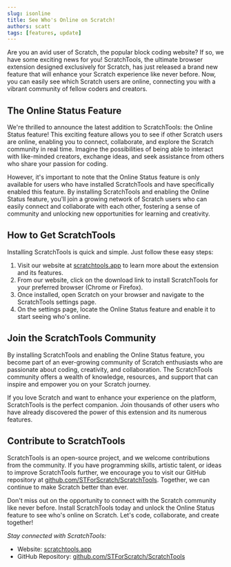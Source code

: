 ```yaml
---
slug: isonline
title: See Who's Online on Scratch!
authors: scatt
tags: [features, update]
---
```


Are you an avid user of Scratch, the popular block coding website? If so, we have some exciting news for you! ScratchTools, the ultimate browser extension designed exclusively for Scratch, has just released a brand new feature that will enhance your Scratch experience like never before. Now, you can easily see which Scratch users are online, connecting you with a vibrant community of fellow coders and creators.

## The Online Status Feature

We're thrilled to announce the latest addition to ScratchTools: the Online Status feature! This exciting feature allows you to see if other Scratch users are online, enabling you to connect, collaborate, and explore the Scratch community in real time. Imagine the possibilities of being able to interact with like-minded creators, exchange ideas, and seek assistance from others who share your passion for coding.

However, it's important to note that the Online Status feature is only available for users who have installed ScratchTools and have specifically enabled this feature. By installing ScratchTools and enabling the Online Status feature, you'll join a growing network of Scratch users who can easily connect and collaborate with each other, fostering a sense of community and unlocking new opportunities for learning and creativity.

## How to Get ScratchTools

Installing ScratchTools is quick and simple. Just follow these easy steps:

1. Visit our website at [scratchtools.app](https://scratchtools.app) to learn more about the extension and its features.
2. From our website, click on the download link to install ScratchTools for your preferred browser (Chrome or Firefox).
3. Once installed, open Scratch on your browser and navigate to the ScratchTools settings page.
4. On the settings page, locate the Online Status feature and enable it to start seeing who's online.

## Join the ScratchTools Community

By installing ScratchTools and enabling the Online Status feature, you become part of an ever-growing community of Scratch enthusiasts who are passionate about coding, creativity, and collaboration. The ScratchTools community offers a wealth of knowledge, resources, and support that can inspire and empower you on your Scratch journey.

If you love Scratch and want to enhance your experience on the platform, ScratchTools is the perfect companion. Join thousands of other users who have already discovered the power of this extension and its numerous features.

## Contribute to ScratchTools

ScratchTools is an open-source project, and we welcome contributions from the community. If you have programming skills, artistic talent, or ideas to improve ScratchTools further, we encourage you to visit our GitHub repository at [github.com/STForScratch/ScratchTools](https://github.com/STForScratch/ScratchTools). Together, we can continue to make Scratch better than ever.

Don't miss out on the opportunity to connect with the Scratch community like never before. Install ScratchTools today and unlock the Online Status feature to see who's online on Scratch. Let's code, collaborate, and create together!

*Stay connected with ScratchTools:*

- Website: [scratchtools.app](https://scratchtools.app)
- GitHub Repository: [github.com/STForScratch/ScratchTools](https://github.com/STForScratch/ScratchTools)

